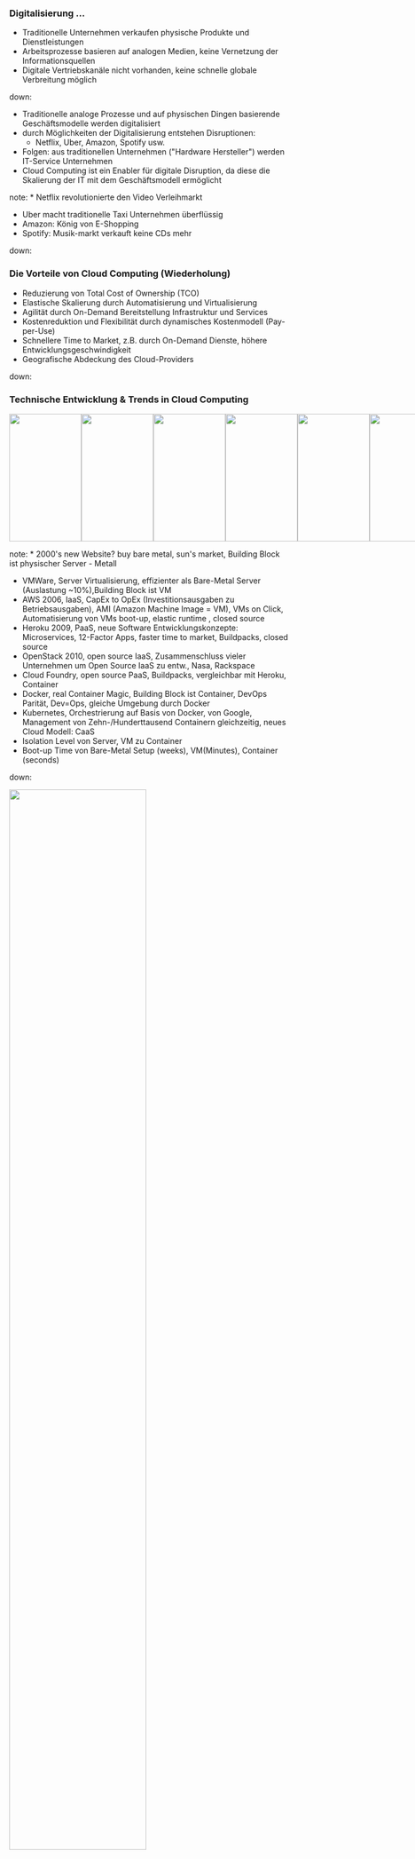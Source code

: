 ### Digitalisierung ...

* Traditionelle Unternehmen verkaufen physische Produkte und Dienstleistungen
* Arbeitsprozesse basieren auf analogen Medien, keine Vernetzung der Informationsquellen
* Digitale Vertriebskanäle nicht vorhanden, keine schnelle globale Verbreitung möglich

down:

* Traditionelle analoge Prozesse und auf physischen Dingen basierende Geschäftsmodelle werden digitalisiert
* durch Möglichkeiten der Digitalisierung entstehen Disruptionen:
  * Netflix, Uber, Amazon, Spotify usw.
* Folgen: aus traditionellen Unternehmen ("Hardware Hersteller") werden IT-Service Unternehmen
* Cloud Computing ist ein Enabler für digitale Disruption, da diese die Skalierung der IT mit dem Geschäftsmodell ermöglicht

note: * Netflix revolutionierte den Video Verleihmarkt
* Uber macht traditionelle Taxi Unternehmen überflüssig
* Amazon: König von E-Shopping
* Spotify: Musik-markt verkauft keine CDs mehr

down:

### Die Vorteile von Cloud Computing (Wiederholung)

 * Reduzierung von Total Cost of Ownership (TCO)
 * Elastische Skalierung durch Automatisierung und Virtualisierung
 * Agilität durch On-Demand Bereitstellung Infrastruktur und Services
 * Kostenreduktion und Flexibilität durch dynamisches Kostenmodell (Pay-per-Use)
 * Schnellere Time to Market, z.B. durch On-Demand Dienste, höhere Entwicklungsgeschwindigkeit
 * Geografische Abdeckung des Cloud-Providers

down:

### Technische Entwicklung & Trends in Cloud Computing

<span style="white-space: nowrap">
<img src="media/cncf1.png" width="130px" height="230px" style="border: 0px solid #eee;
    box-shadow: 0 0 0px rgba(0, 0, 0, 0.15);" class="fragment" data-fragment-index="1" /><img src="media/cncf2.png" width="130px" height="230px" style="border: 0px solid #eee;
    box-shadow: 0 0 0px rgba(0, 0, 0, 0.15);" class="fragment" data-fragment-index="2" /><img src="media/cncf3.png" width="130px" height="230px" style="border: 0px solid #eee;
    box-shadow: 0 0 0px rgba(0, 0, 0, 0.15);" class="fragment" data-fragment-index="3" /><img src="media/cncf4.png" width="130px" height="230px" style="border: 0px solid #eee;
    box-shadow: 0 0 0px rgba(0, 0, 0, 0.15);" class="fragment" data-fragment-index="4" /><img src="media/cncf5.png" width="130px" height="230px" style="border: 0px solid #eee;
    box-shadow: 0 0 0px rgba(0, 0, 0, 0.15);" class="fragment" data-fragment-index="5" /><img src="media/cncf6.png" width="130px" height="230px" style="border: 0px solid #eee;
    box-shadow: 0 0 0px rgba(0, 0, 0, 0.15);" class="fragment" data-fragment-index="6" /><img src="media/cncf7.png" width="130px" height="230px" style="border: 0px solid #eee;
    box-shadow: 0 0 0px rgba(0, 0, 0, 0.15);" class="fragment" data-fragment-index="7" /><img src="media/cncf8.png" width="130px" height="230px" style="border: 0px solid #eee;
    box-shadow: 0 0 0px rgba(0, 0, 0, 0.15);" class="fragment" data-fragment-index="8" />
</span>

note: * 2000's new Website? buy bare metal, sun's market, Building Block ist physischer Server - Metall
* VMWare, Server Virtualisierung, effizienter als Bare-Metal Server (Auslastung ~10%),Building Block ist VM
* AWS 2006, IaaS, CapEx to OpEx (Investitionsausgaben zu Betriebsausgaben), AMI (Amazon Machine Image = VM), VMs on Click, Automatisierung von VMs boot-up, elastic runtime , closed source
* Heroku 2009, PaaS, neue Software Entwicklungskonzepte: Microservices, 12-Factor Apps, faster time to market, Buildpacks, closed source
* OpenStack 2010, open source IaaS, Zusammenschluss vieler Unternehmen um Open Source IaaS zu entw., Nasa, Rackspace
* Cloud Foundry, open source PaaS, Buildpacks, vergleichbar mit Heroku, Container
* Docker, real Container Magic, Building Block ist Container, DevOps Parität, Dev=Ops, gleiche Umgebung durch Docker
* Kubernetes, Orchestrierung auf Basis von Docker, von Google, Management von Zehn-/Hunderttausend Containern gleichzeitig, neues Cloud Modell: CaaS
* Isolation Level von Server, VM zu Container
* Boot-up Time von Bare-Metal Setup (weeks), VM(Minutes), Container (seconds)

down:

<img src="media/cncf-cloud-customized.png" width="70%" height="70%"/>
<br>
<font size="4">http://events.linuxfoundation.org/sites/events/files/slides/CNCF%20Keynote%20Preso.pdf</font>

down:

#### Cloud Native Computing Foundation

* 2015 gegründet, Teil der Linux-Foundation
* Open Source Konsortium um Open Source Cloud Computing insbesondere Container-Technologien zu promoten und zu steuern
* organisiert jährlich Konferenzen in USA, Europa und Asien
* identifiziert Technologien die für Cloud Computing relevant sind

down:

#### CNCF Landscape 2017

<img src="media/cncf-landscape.jpg" width="80%" height="80%"/>
